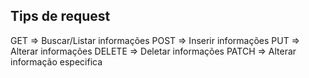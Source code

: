 ## Tips de request

GET    => Buscar/Listar informações
POST   => Inserir informações
PUT    => Alterar informações
DELETE => Deletar informações
PATCH  => Alterar informação especifica


